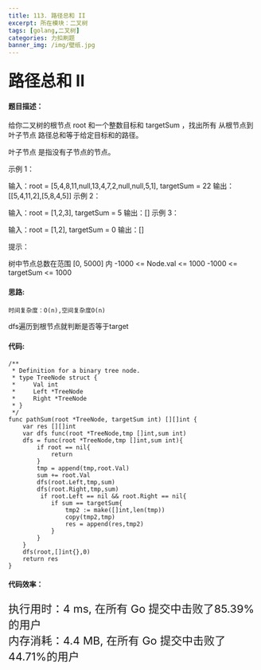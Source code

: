 ```yaml
---
title: 113. 路径总和 II
excerpt: 所在模块：二叉树
tags: [golang,二叉树]
categories: 力扣刷题
banner_img: /img/壁纸.jpg
---
```


### <font size=6px>路径总和 II</font>

#### 题目描述：

给你二叉树的根节点 root 和一个整数目标和 targetSum ，找出所有 从根节点到叶子节点 路径总和等于给定目标和的路径。

叶子节点 是指没有子节点的节点。

 

示例 1：


输入：root = [5,4,8,11,null,13,4,7,2,null,null,5,1], targetSum = 22
输出：[[5,4,11,2],[5,8,4,5]]
示例 2：


输入：root = [1,2,3], targetSum = 5
输出：[]
示例 3：

输入：root = [1,2], targetSum = 0
输出：[]


提示：

树中节点总数在范围 [0, 5000] 内
-1000 <= Node.val <= 1000
-1000 <= targetSum <= 1000

#### 思路:

```
时间复杂度：O(n),空间复杂度O(n)
```

dfs遍历到根节点就判断是否等于target

#### 代码:

```golang
/**
 * Definition for a binary tree node.
 * type TreeNode struct {
 *     Val int
 *     Left *TreeNode
 *     Right *TreeNode
 * }
 */
func pathSum(root *TreeNode, targetSum int) [][]int {
    var res [][]int
    var dfs func(root *TreeNode,tmp []int,sum int)
    dfs = func(root *TreeNode,tmp []int,sum int){
        if root == nil{
            return
        }
        tmp = append(tmp,root.Val)
        sum += root.Val
        dfs(root.Left,tmp,sum)
        dfs(root.Right,tmp,sum)
         if root.Left == nil && root.Right == nil{
            if sum == targetSum{
                tmp2 := make([]int,len(tmp))
                copy(tmp2,tmp)
                res = append(res,tmp2)
            }
        }
    }
    dfs(root,[]int{},0)
    return res
}
```

#### 代码效率：

<p class="note note-primary"; style="font-size:22px">
   执行用时：4 ms, 在所有 Go 提交中击败了85.39%的用户<br>
   内存消耗：4.4 MB, 在所有 Go 提交中击败了44.71%的用户
</p>



